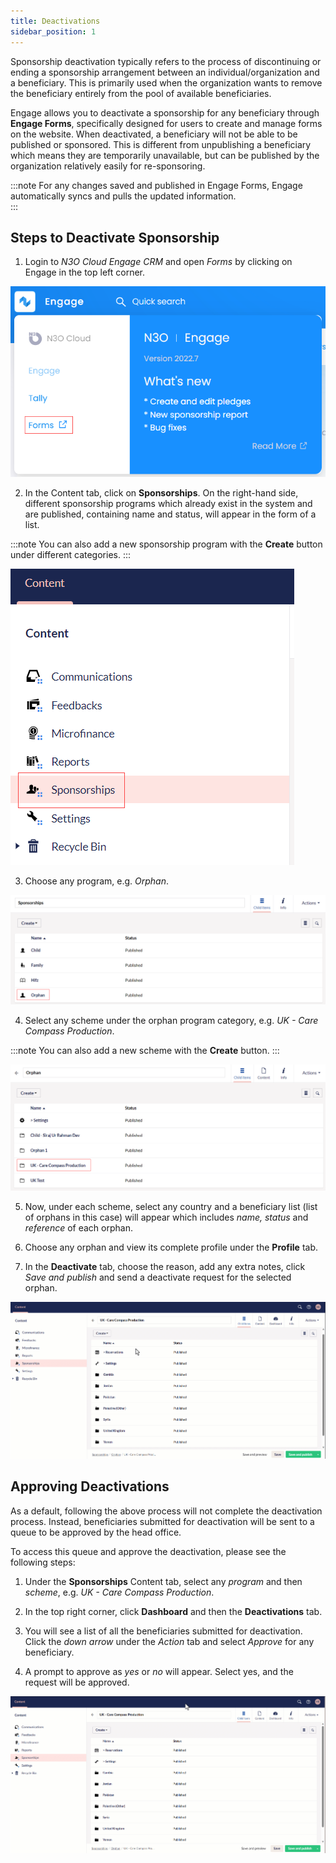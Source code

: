 ```yaml
---
title: Deactivations
sidebar_position: 1
---
```


Sponsorship deactivation typically refers to the process of discontinuing or ending a sponsorship arrangement between an individual/organization and a beneficiary. This is primarily used when the organization wants to remove the beneficiary entirely from the pool of available beneficiaries.

Engage allows you to deactivate a sponsorship for any beneficiary through **Engage Forms**, specifically designed for users to create and manage forms on the website. When deactivated, a beneficiary will not be able to be published or sponsored. This is different from unpublishing a beneficiary which means they are temporarily unavailable, but can be published by the organization relatively easily for re-sponsoring.

:::note
For any changes saved and published in Engage Forms, Engage automatically syncs and pulls the updated information.       
:::

## Steps to Deactivate Sponsorship

1. Login to *N3O Cloud Engage CRM* and open *Forms* by clicking on Engage in the top left corner. 

![Forms](forms.png)

2. In the Content tab, click on **Sponsorships**. On the right-hand side, different sponsorship programs which already exist in the system and are published, containing name and status, will appear in the form of a list.

:::note
You can also add a new sponsorship program with the **Create** button under different categories.
:::

![Sponsorship Tab](sponsorship-tab.png)

3. Choose any program, e.g. *Orphan*.

![Select Program](select-program.png)

4. Select any scheme under the orphan program category, e.g. *UK - Care Compass Production*. 

:::note
You can also add a new scheme with the **Create** button.
:::

![Select Scheme](select-scheme.png)

5. Now, under each scheme, select any country and a beneficiary list (list of orphans in this case) will appear which includes *name, status* and *reference* of each orphan.

6. Choose any orphan and view its complete profile under the **Profile** tab. 

7. In the **Deactivate** tab, choose the reason, add any extra notes, click *Save and publish* and send a deactivate request for the selected orphan.

![Deactivation Gif](deactivation-video.gif)

## Approving Deactivations 

As a default, following the above process will not complete the deactivation process. Instead, beneficiaries submitted for deactivation will be sent to a queue to be approved by the head office.  

To access this queue and approve the deactivation, please see the following steps:

1. Under the **Sponsorships** Content tab, select any *program* and then *scheme*, e.g. *UK - Care Compass Production*.

2. In the top right corner, click **Dashboard** and then the **Deactivations** tab.

3. You will see a list of all the beneficiaries submitted for deactivation. Click the *down arrow* under the *Action* tab and select *Approve* for any beneficiary.

4. A prompt to approve as *yes* or *no* will appear. Select yes, and the request will be approved.

![Deactivation Gif](deactivation-request-gif.gif)